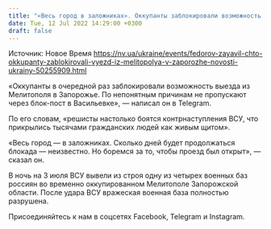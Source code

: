 ```yaml
---
title: "«Весь город в заложниках». Оккупанты заблокировали возможность выезда из Мелитополя в Запорожье — Федоров"
date: Tue, 12 Jul 2022 14:29:00 +0300
draft: false
---
```

Источник: Новое Время https://nv.ua/ukraine/events/fedorov-zayavil-chto-okkupanty-zablokirovali-vyezd-iz-melitopolya-v-zaporozhe-novosti-ukrainy-50255909.html


«Оккупанты в очередной раз заблокировали возможность выезда из Мелитополя в Запорожье. По непонятным причинам не пропускают через блок-пост в Васильевке», — написал он в Telegram.

По его словам, «решисты настолько боятся контрнаступления ВСУ, что прикрылись тысячами гражданских людей как живым щитом».

«Весь город — в заложниках. Сколько дней будет продолжаться блокада — неизвестно. Но боремся за то, чтобы проезд был открыт», — сказал он.

В ночь на 3 июля ВСУ вывели из строя одну из четырех военных баз россиян во временно оккупированном Мелитополе Запорожской области. После удара ВСУ вражеская военная база полностью разрушена.

Присоединяйтесь к нам в соцсетях Facebook, Telegram и Instagram.
